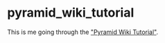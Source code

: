 # pyramid_wiki_tutorial

This is me going through the ["Pyramid Wiki Tutorial"](http://docs.pylonsproject.org/projects/pyramid/en/1.3-branch/tutorials/wiki2/index.html).

